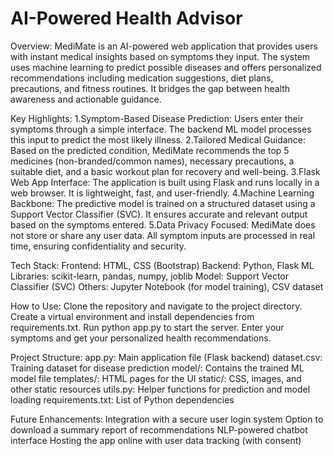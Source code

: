 ﻿# AI-Powered Health Advisor

Overview:
MediMate is an AI-powered web application that provides users with instant medical insights based on symptoms they input. The system uses machine learning to predict possible diseases and offers personalized recommendations including medication suggestions, diet plans, precautions, and fitness routines. It bridges the gap between health awareness and actionable guidance.

Key Highlights:
1.Symptom-Based Disease Prediction:
Users enter their symptoms through a simple interface. The backend ML model processes this input to predict the most likely illness.
2.Tailored Medical Guidance:
Based on the predicted condition, MediMate recommends the top 5 medicines (non-branded/common names), necessary precautions, a suitable diet, and a basic workout plan for recovery and well-being.
3.Flask Web App Interface:
The application is built using Flask and runs locally in a web browser. It is lightweight, fast, and user-friendly.
4.Machine Learning Backbone:
The predictive model is trained on a structured dataset using a Support Vector Classifier (SVC). It ensures accurate and relevant output based on the symptoms entered.
5.Data Privacy Focused:
MediMate does not store or share any user data. All symptom inputs are processed in real time, ensuring confidentiality and security.

Tech Stack:
Frontend: HTML, CSS (Bootstrap)
Backend: Python, Flask
ML Libraries: scikit-learn, pandas, numpy, joblib
Model: Support Vector Classifier (SVC)
Others: Jupyter Notebook (for model training), CSV dataset

How to Use:
Clone the repository and navigate to the project directory.
Create a virtual environment and install dependencies from requirements.txt.
Run python app.py to start the server.
Enter your symptoms and get your personalized health recommendations.

Project Structure:
app.py: Main application file (Flask backend)
dataset.csv: Training dataset for disease prediction
model/: Contains the trained ML model file
templates/: HTML pages for the UI
static/: CSS, images, and other static resources
utils.py: Helper functions for prediction and model loading
requirements.txt: List of Python dependencies

Future Enhancements:
Integration with a secure user login system
Option to download a summary report of recommendations
NLP-powered chatbot interface
Hosting the app online with user data tracking (with consent)


